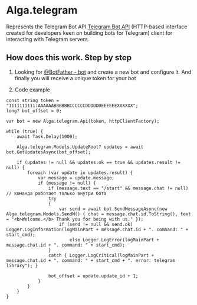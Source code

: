 # Alga.telegram

Represents the Telegram Bot API [Telegram Bot API](https://core.telegram.org/bots/api) (HTTP-based interface created for developers keen on building bots for Telegram) client for interacting with Telegram servers.

## How does this work. Step by step

1. Looking for [@BotFather - bot](https://t.me/BotFather) and create a new bot and configure it. And finally you will receive a unique token for your bot

2. Code example

```
const string token = "1111111111:AAAAAABBBBBBCCCCCCDDDDDDEEEEEEXXXXXX";
long? bot_offset = 0;

var bot = new Alga.telegram.Api(token, httpClientFactory);

while (true) {
    await Task.Delay(1000);

    Alga.telegram.Models.UpdateRoot? updates = await bot.GetUpdatesAsync(bot_offset);

    if (updates != null && updates.ok == true && updates.result != null) {
        foreach (var update in updates.result) {
            var message = update.message;
            if (message != null) {
                if (message.text == "/start" && message.chat != null) // команда работает только внутри бота
                try
                {
                    var send = await bot.SendMessageAsync(new Alga.telegram.Models.SendM() { chat = message.chat.id.ToString(), text = "<b>Welcome.</b> Thank you for being with us." });
                    if (send != null && send.ok) Logger.LogInformation(logMainPart + message.chat.id + ". command: " + start_cmd);
                        else Logger.LogError(logMainPart + message.chat.id + ". command: " + start_cmd);
                }
                catch { Logger.LogCritical(logMainPart + message.chat.id + ". command: " + start_cmd + ". error: telegram library"); }

                bot_offset = update.update_id + 1;
            }
        }
    }
}
```